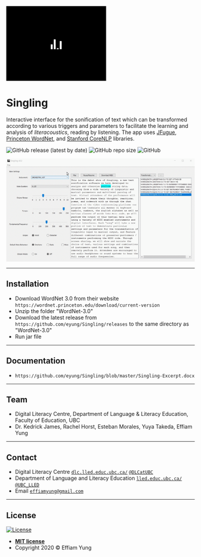 <img src="https://github.com/eyung/Singling/blob/master/src/com/resources/splash.gif" title="Singling" alt="Singling" height="200">

# Singling

Interactive interface for the sonification of text which can be transformed according to various triggers and parameters to facilitate the learning and analysis of *literacoustics*, reading by listening. The app uses <a href="http://www.jfugue.org/">JFugue</a>, <a href="https://wordnet.princeton.edu/">Princeton WordNet</a>, and <a href="https://stanfordnlp.github.io/CoreNLP/">Stanford CoreNLP</a> libraries.

![GitHub release (latest by date)](https://img.shields.io/github/v/release/eyung/singling) ![GitHub repo size](https://img.shields.io/github/repo-size/eyung/singling) ![GitHub](https://img.shields.io/github/license/eyung/singling)

<img src="https://github.com/eyung/Singling/blob/master/screenshot.gif" title="Screenshot" >

---

## Installation

- Download WordNet 3.0 from their website `https://wordnet.princeton.edu/download/current-version`
- Unzip the folder "WordNet-3.0"
- Download the latest release from `https://github.com/eyung/Singling/releases` to the same directory as "WordNet-3.0"
- Run jar file

---

## Documentation

- `https://github.com/eyung/Singling/blob/master/Singling-Excerpt.docx`

---

## Team

- Digital Literacy Centre, Department of Language & Literacy Education, Faculty of Education, UBC
- Dr. Kedrick James, Rachel Horst, Esteban Morales, Yuya Takeda, Effiam Yung

---

## Contact

- Digital Literacy Centre 
<a href="https://dlc.lled.educ.ubc.ca" target="_blank">`dlc.lled.educ.ubc.ca/`</a> <a href="https://twitter.com/dlcatubc" target="_blank">`@DLCatUBC`</a>
- Department of Language and Literacy Education 
<a href="https://lled.educ.ubc.ca" target="_blank">`lled.educ.ubc.ca/`</a> <a href="https://twitter.com/ubc_lled" target="_blank">`@UBC_LLED`</a>
- Email 
<a href="mailto:effiamyung@gmail.com" target="_blank">`effiamyung@gmail.com`</a>

---

## License

[![License](http://img.shields.io/:license-mit-blue.svg?style=flat-square)](http://badges.mit-license.org)

- **[MIT license](http://opensource.org/licenses/mit-license.php)**
- Copyright 2020 © Effiam Yung
